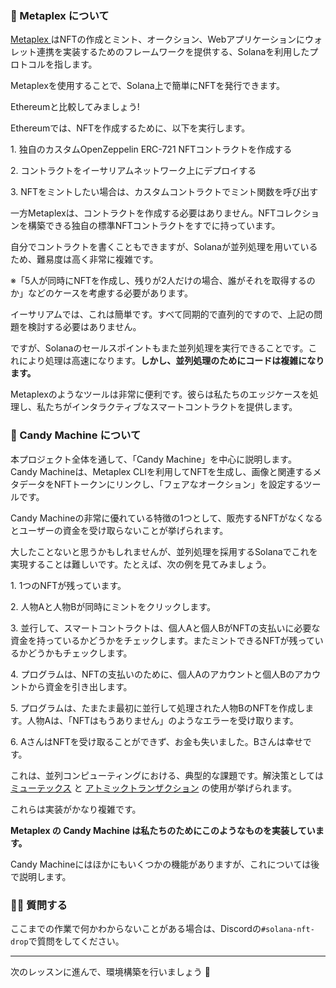 ### 🐸 Metaplex について

[ Metaplex ](https://www.metaplex.com)はNFTの作成とミント、オークション、Webアプリケーションにウォレット連携を実装するためのフレームワークを提供する、Solanaを利用したプロトコルを指します。

Metaplexを使用することで、Solana上で簡単にNFTを発行できます。

Ethereumと比較してみましょう!

Ethereumでは、NFTを作成するために、以下を実行します。

1\. 独自のカスタムOpenZeppelin ERC-721 NFTコントラクトを作成する

2\. コントラクトをイーサリアムネットワーク上にデプロイする

3\. NFTをミントしたい場合は、カスタムコントラクトでミント関数を呼び出す

一方Metaplexは、コントラクトを作成する必要はありません。NFTコレクションを構築できる独自の標準NFTコントラクトをすでに持っています。

自分でコントラクトを書くこともできますが、Solanaが並列処理を用いているため、難易度は高く非常に複雑です。

※「5人が同時にNFTを作成し、残りが2人だけの場合、誰がそれを取得するのか」などのケースを考慮する必要があります。

イーサリアムでは、これは簡単です。すべて同期的で直列的ですので、上記の問題を検討する必要はありません。

ですが、Solanaのセールスポイントもまた並列処理を実行できることです。これにより処理は高速になります。**しかし、並列処理のためにコードは複雑になります。**

Metaplexのようなツールは非常に便利です。彼らは私たちのエッジケースを処理し、私たちがインタラクティブなスマートコントラクトを提供します。

### 🍭 Candy Machine について

本プロジェクト全体を通して、「Candy Machine」を中心に説明します。
Candy Machineは、Metaplex CLIを利用してNFTを生成し、画像と関連するメタデータをNFTトークンにリンクし、「フェアなオークション」を設定するツールです。

Candy Machineの非常に優れている特徴の1つとして、販売するNFTがなくなるとユーザーの資金を受け取らないことが挙げられます。

大したことないと思うかもしれませんが、並列処理を採用するSolanaでこれを実現することは難しいです。たとえば、次の例を見てみましょう。

1\. 1つのNFTが残っています。

2\. 人物Aと人物Bが同時にミントをクリックします。

3\. 並行して、スマートコントラクトは、個人Aと個人BがNFTの支払いに必要な資金を持っているかどうかをチェックします。またミントできるNFTが残っているかどうかもチェックします。

4\. プログラムは、NFTの支払いのために、個人Aのアカウントと個人Bのアカウントから資金を引き出します。

5\. プログラムは、たまたま最初に並行して処理された人物BのNFTを作成します。人物Aは、「NFTはもうありません」のようなエラーを受け取ります。

6\. AさんはNFTを受け取ることができず、お金も失いました。Bさんは幸せです。

これは、並列コンピューティングにおける、典型的な課題です。解決策としては [ミューテックス](https://doc.rust-lang.org/std/sync/struct.Mutex.html) と [アトミックトランザクション](<https://en.wikipedia.org/wiki/Atomicity_(database_systems)>) の使用が挙げられます。

これらは実装がかなり複雑です。

**Metaplex の Candy Machine は私たちのためにこのようなものを実装しています。**

Candy Machineにはほかにもいくつかの機能がありますが、これについては後で説明します。

### 🙋‍♂️ 質問する

ここまでの作業で何かわからないことがある場合は、Discordの`#solana-nft-drop`で質問をしてください。

---

次のレッスンに進んで、環境構築を行いましょう 🎉

